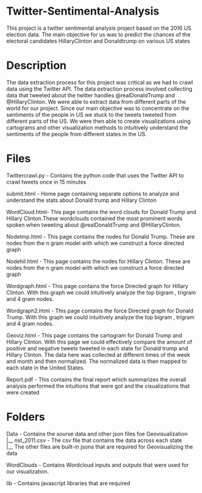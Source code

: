 # Twitter-Sentimental-Analysis
This project is a twitter sentimental analysis project based on the 2016 US election data. The main objective for us was to predict the chances of the electoral candidates HillaryClinton and Donaldtrump on various US states	
# Description 
The data extraction process for this project was critical as we had to crawl data using the Twitter API. The data extraction process involved collecting data that tweeted about the twitter handles @realDonaldTrump and @HillaryClinton. We were able to extract data from different parts of the world for our project. Since our main objective was to concentrate on the sentiments of the people in US we stuck to the tweets tweeted from different parts of the US. We were then able to create visualizations using cartograms and other visualization methods to intuitively understand the sentiments of the people from different states in the US. 

# Files 

Twittercrawl.py - Contains the python code that uses the Twitter API to crawl tweets once in 15 minutes

submit.html - Home page containing separate options to analyze and understand the stats about Donald trump and Hillary Clinton

WordCloud.html- This page contains the word clouds for Donald Trump and Hillary Clinton.These wordclouds contained the most prominent words spoken when tweeting about @realDonaldTrump and @HillaryClinton.

Nodetmp.html - This page contains the nodes for Donald Trump. These are nodes from the n gram model with which we construct a force directed graph

Nodehil.html - This page contains the nodes for Hillary Clinton. These are nodes from the n gram model with which we construct a force directed graph

Wordgraph.html - This page contains the force Directed graph for Hillary Clinton. With this graph we could intuitively analyze the  top bigram , trigram and 4 gram nodes.

Wordgraph2.html - This page contains the force Directed graph for Donald Trump. With this graph we could intuitively analyze the  top bigram , trigram and 4 gram nodes.

Geoviz.html -  This page contains the cartogram for Donald Trump and Hillary Clinton. With this page we could effectively compare the amount of positive and negative tweets tweeted in each state for Donald trump and Hillary Clinton. The data here was collected at different times of the week and month and then normalized. The normalized data is then mapped to each state in the United States.

Report.pdf - This contains the final report which summarizes the overall analysis performed the intuitions that were got and the cisualizations that were created

# Folders

Data - Contains the sourse data and other json files foe Geovisualization \
   |__ nst_2011.csv - The csv file that contains the data across each state \
   |__ The other files are built-in jsons that are required for Geovisualizing the data 

WordClouds - Contains Wordcloud inputs and outputs that were used for our visualization.

lib - Contains javascript libraries that are required











